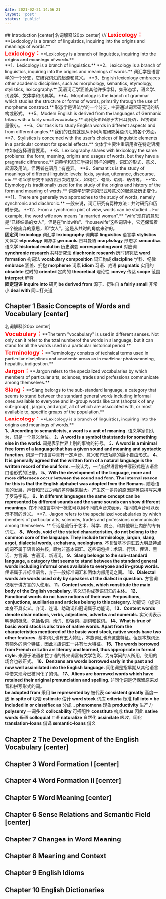 ```yaml
---
date: 2021-02-21 14:56:21
layout: 'post'
status: 'public'
---
```

<html>
<head>
<style type="text/css">
p {margin:0px auto;}
p.tc span {font-weight:bold; font-size:18px; color:#ff0000;}
</style>
</head>

<body>
## Introduction [center]
名词解释[20px center]
/// <span style="font-weight:bold; font-size:18px; color:#ff0000">Lexicology：</span>**Lexicology is a branch of linguistics, inquiring into the origins and meanings of words.**
<p class="tc"><span>Lexicology：</span>**Lexicology is a branch of linguistics, inquiring into the origins and meanings of words.**</p>
**1、Lexicology is a branch of linguistics.** 
**2、Lexicology is a branch of linguistics, inquiring into the origins and meanings of words.**
词汇学是语言学的一个分支，它研究词汇的起源和意义。
**3、English lexicology embraces other academic disciplines, such as morphology, semantics, etymology, stylistics, lexicography.**
英语词汇学涵盖其他许多学科，如形态学，语义学、词源学、文体学和词典学。
**4、Morphology is the branch of grammar which studies the structure or forms of words, primarily through the use of morpheme construct.**
形态学是语法学的一个分支，主要通过词素研究词的结构或形式。
**5、Modern English is derived from the languages of Germanic tribes with a fairly small vocabulary.**
现代英语起源于古日耳曼语，起初词汇量很小。
**6、Our task is to study English words in different aspects and from different angles.**
我们的任务就是从不同角度研究英语词汇的各个方面。
**7、Stylistics is concerned with the user's choices of linguistic elements in a particular context for special effects.**
文体学主要注重语用者在特定语境中如何选择语言要素。
**8、Lexicography shares with lexicology the same problems: the form, meaning, origins and usages of words, but they have a pragmatic difference.**
词典学和词汇学探讨同样的问题，词汇的形式、意义、起源及用法，但两者在语用上有差异。
**9、Semantics is the study of meanings of different linguistic levels: lexis, syntax, utterance, discourse, etc.**
语义学研究不同语言层次的意义，如词汇、句法、语调、话语等。
**10、Etymology is traditionally used for the study of the origins and history of the form and meaning of words.**
词源学研究词的形式和意义的起源及历史变化。
**11、There are generally two approaches to the study of words, namely synchronic and diachronic.**
一般来说，词汇研究有两种方法：共时研究和历时研究。
**12、From a synchronic pint of view, words can be studied... For example, the word wife now means "a married woman".**
“wife”现在的意思是“已经结婚的女人”，但是在“midwife”、“housewife”这些词语中，它还保留着一个被废弃的意思，即“女人”。这是从共时的角度来讲的。

**固定词**
**lexicology**        词汇学
**lexicography**        词典学
**linguistics**        语言学
**stylistics**        文体学
**etymology**        词源学
**germanic**        日耳曼语
**morphology**        形态学
**semantics**        语义学
**historical evolution**        历史演变
**corresponding word**        对应词
**synchronic research**        共时研究法
**diachronic research**        历时研究法
**word formation**        构词法
**vocabulary composition**        词汇构成
**discipline**        学科、纪律
**embrace**        涵盖、拥抱
**morpheme**        词素
**idiom**        习语、成语
**pragmatic**        实用的
**obsolete**        过时的
**oriented**    定向的
**theoretical**        理论性
**convey**        传达
**scope**        范围
**interpret**        解释

**固定短语**
**inquire into**        研究
**be derived from**        源于、衍生自
**a fairly small**    非常小
**deal with**    同...打交道


## Chapter 1    Basic Concepts of Words and Vocabulary [center]
名词解释[20px center]
<p class="tc"><span>Vocabulary：</span>**The term "vocabulary" is used in different senses. Not only can it refer to the total numberof the words in a language, but it can stand for all the words used in a particular historical period.**</p>
<p class="tc"><span>Terminology：</span>**Terminology consists of technical terms used in particular disciplines and academic areas as in medicine: photoscanning, hepatitis, indigestion.**</p>
<p class="tc"><span>Jargon：</span>**Jargon refers to the specialized vocabularies by which members of particular arts, sciences, trades and professions communicate among themselves.**</p>
<p class="tc"><span>Slang：</span>**Slang belongs to the sub-standard language, a category that seems to stand between the standard general words including informal ones available to everyone and in-group words like cant (shoptalk of any sub-group) , jargon, and argot, all of which are associated with, or most available to, specific groups of the population.**</p>
<p class="tc"><span>Lexicology：</span>**Lexicology is a branch of linguistics, inquiring into the origins and meanings of words.**</p>








**1、According to semanticists, a word is a unit of meaning.**
语义学家们认为，词是一个意义单位。
**2、A word is a symbol that stands for something else in the world.**
词是表示世界上别的事物的符号。
**3、A word is a minimal free form of a language that has a given sound and meaning and syntactic function.**
词是一门语言中具有一定声音、意义和句法功能的最小自由形式。
**4、It is generally agreed that the written form of a natural language is the written record of the oral form.**
一般认为，一门自然语言的书写形式是该语言口语形式的记录。
**5、With the development of the language, more and more differnece occur between the sound and form. The internal reason for this is that the English alphabet was adopted from the Romans.**
随着语言的发展，声音和形式之间的差异越来越大。产生这一差异的原因是英语拼写采用了罗马字母。
**6、In different languages the same concept can be represented by different sounds and the same sounds can show different meanings.**
在不同语言中同一概念可以用不同的声音来表示，相同的声音可以表示不同的含义。
**7、Jargon refers to the specialized vocabularies by which members of particular arts, sciences, trades and professions communicate among themselves. **
行话是流行于艺术、科学、商业、和其他职业内部的专有词汇。
**8、Words, void of the stated characteristics, do not belong to the common core of the language. They include terminology, jargon, slang, argot, dialectal words, archaisms, neologisms.**
不具备基本词汇五大明显特点的词不属于语言的共核，即为非基本词汇。这些词包括：术语、行话、俚语、黑话、方言词、古语词、新语词。
**9、Slang belongs to the sub-standard language, a category that seems to stand between the standard general words including informal ones available to everyone and in-group words.**
俚语属于非标准语言，介于一般标准词汇和团体内部用词之间。
**10、Dialectal words are words used only by speakers of the dialect in question.**
方言词仅限于讲方言的人使用。
**11、Content words, which constitute the main body of the English vocabulary.**
实义词构成英语词汇的主体。
**12、Functional words do not have notions of their own. Prepositions, conjuctions, auxiliaries and articles belong to this category.**
功能词（虚词）本身不具实义。介词、连词、助动词和冠词属于功能词。
**13、Content words denote clear notions, verbs, adjectives, adverbs and numerals.**
实义词表示明确的概念，包括名词、动词、形容词、副词和数词。
**14、What is true of basic word stock is also true of native words. Apart from the characteristics mentioned of the basic word stock, native words have two other features.**
基本词汇也有五大特征，本族词汇也有这些特征。但是本族词还有额外的两个特征，因此本族词汇一共有七大特征。
**15、The words borrowed from French or Latin are literary and learned, thus appropriate in formal style.**
来源于法语和拉丁语的外来词富有文学色彩，为有学问的人所用，使用的场合也较正式。
**16、Denizens are words borrowed early in the past and now well assimilated into the English language.**
同化词是指早期从其他语言中借来现今已被同化了的词。
**17、Aliens are borrowed words which have retained their original pronunciation and spelling.**
非同化词是仍保留原来发音和拼写形式的词。

**be adopted from** 采用
**be represented by** 被代表
**consistent greatly** 高度一致
**in spite of** 尽管
**estimate** 估计
**word stock** 词库
**criteria** 标准
**fall into = be included in or classified as** 分成...
**phenomena** 现象
**productivity** 生产力
**polysemy** 一词多义
**collocability** 可搭配性
**constitute** 构成
**thus** 因此
**native words** 母语
**colloquial** 口语
**naturalize** 自然化
**assimilate** 吸收，同化
**translation-loans** 借译
**semantic-loans** 借义

## Chapter 2    The Development of the English Vocabulary [center]
## Chapter 3    Word Formation Ⅰ [center]
## Chapter 4    Word Formation Ⅱ [center]
## Chapter 5    Word Meaning [center]
## Chapter 6    Sense Relations and Semantic Field [center]
## Chapter 7    Changes in Word Meaning
## Chapter 8    Meaning and Context
## Chapter 9    English Idioms
## Chapter 10    English Dictionaries
</body>
</html>
